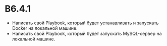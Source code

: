 # B6.4.1

- Написать свой Playbook, который будет устанавливать и запускать Docker на локальной машине.
- Написать свой Playbook, который будет запускать MySQL-сервер на локальной машине.
